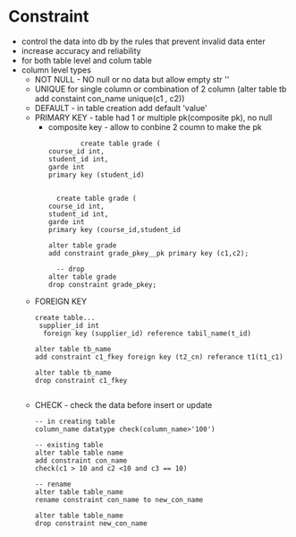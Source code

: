 # Constraint 
- control the data into db by the rules that prevent invalid data enter
- increase accuracy and reliability
- for both table level and colum table
- column level types
  - NOT NULL   - NO null or no data but allow empty str ''
  - UNIQUE    for single column or combination of 2 column (alter table tb add constaint con_name unique(c1 , c2))
  - DEFAULT  - in table creation add default 'value'
  - PRIMARY KEY - table had 1 or multiple pk(composite pk), no null
    - composite key - allow to conbine 2 coumn to make the pk
      ```
              create table grade (
      course_id int,
      student_id int,
      garde int
      primary key (student_id)

      
        create table grade (
      course_id int,
      student_id int,
      garde int
      primary key (course_id,student_id

      alter table grade
      add constraint grade_pkey__pk primary key (c1,c2);
      
        -- drop
      alter table grade
      drop constraint grade_pkey;
      
      ```
  - FOREIGN KEY
     ```
     create table...
      supplier_id int
       foreign key (supplier_id) reference tabil_name(t_id)

     alter table tb_name
     add constraint c1_fkey foreign key (t2_cn) referance t1(t1_c1)

     alter table tb_name
     drop constraint c1_fkey


     ```
  - CHECK - check the data before insert or update
    ```
    -- in creating table
    column_name datatype check(column_name>'100')

    -- existing table
    alter table table name
    add constraint con_name
    check(c1 > 10 and c2 <10 and c3 == 10)

    -- rename
    alter table table_name
    rename constraint con_name to new_con_name

    alter table table_name
    drop constraint new_con_name
    

    
    ```
